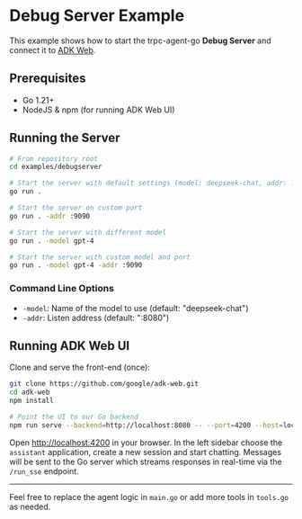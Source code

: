 # Debug Server Example

This example shows how to start the trpc-agent-go **Debug Server** and
connect it to [ADK Web](https://github.com/google/adk-web).

## Prerequisites

- Go 1.21+
- NodeJS & npm (for running ADK Web UI)

## Running the Server

```bash
# From repository root
cd examples/debugserver

# Start the server with default settings (model: deepseek-chat, addr: :8080)
go run .

# Start the server on custom port
go run . -addr :9090

# Start the server with different model
go run . -model gpt-4

# Start the server with custom model and port
go run . -model gpt-4 -addr :9090
```

### Command Line Options

- `-model`: Name of the model to use (default: "deepseek-chat")
- `-addr`: Listen address (default: ":8080")

## Running ADK Web UI

Clone and serve the front-end (once):

```bash
git clone https://github.com/google/adk-web.git
cd adk-web
npm install

# Point the UI to our Go backend
npm run serve --backend=http://localhost:8080 -- --port=4200 --host=localhost
```

Open <http://localhost:4200> in your browser. In the left sidebar choose the
`assistant` application, create a new session and start chatting. Messages will be
sent to the Go server which streams responses in real-time via the `/run_sse`
endpoint.

---

Feel free to replace the agent logic in `main.go` or add more tools in `tools.go` as needed.

